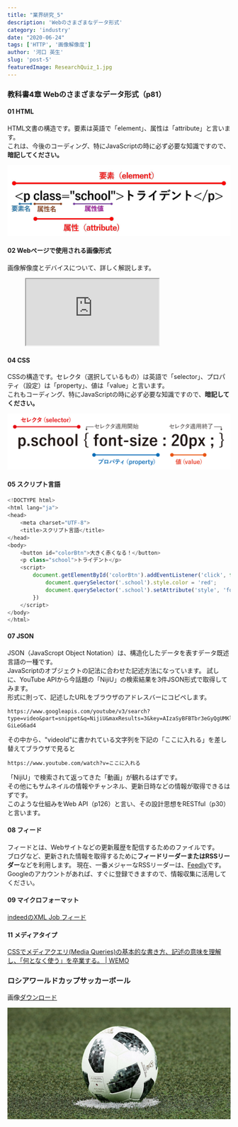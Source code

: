 ```yaml
---
title: "業界研究_5"
description: 'Webのさまざまなデータ形式'
category: 'industry'
date: "2020-06-24"
tags: ['HTTP', '画像解像度']
author: '河口 英生'
slug: 'post-5'
featuredImage: ResearchQuiz_1.jpg
---
```

<div class="post-section">
<h3 class="title is-5" >教科書4章 Webのさまざまなデータ形式（p81）</h3>
<h4 class="title is-6">01 HTML</h4>

HTML文書の構造です。要素は英語で「element」、属性は「attribute」と言います。  
これは、今後のコーディング、特にJavaScriptの時に必ず必要な知識ですので、__暗記してください。__

![要素と属性](../../images/html_elements.jpg)

<h4 class="title is-6">02 Webページで使用される画像形式</h4>

画像解像度とデバイスについて、詳しく解説します。

<figure class="is-fullwidth slide">
  <iframe src="https://drive.google.com/file/d/1MSpyvRRfp-MNc7BVZKAYIELQf-1FjMWO/preview"></iframe>
</figure>

<h4 class="title is-6">04 CSS</h4>

CSSの構造です。セレクタ（選択しているもの）は英語で「selector」、プロパティ（設定）は「property」、値は「value」と言います。  
これもコーディング、特にJavaScriptの時に必ず必要な知識ですので、__暗記してください。__

![セレクタとプロパティ](../../images/css-slector.jpg)

<h4 class="title is-6">05 スクリプト言語</h4>

```javascript
<!DOCTYPE html>
<html lang="ja">
<head>
    <meta charset="UTF-8">
    <title>スクリプト言語</title>
</head>
<body>
    <button id="colorBtn">大きく赤くなる！</button>
    <p class="school">トライデント</p>
    <script>
        document.getElementById('colorBtn').addEventListener('click', function() {
            document.querySelector('.school').style.color = 'red';
            document.querySelector('.school').setAttribute('style', 'font-size:3em')
        })
    </script>
</body>
</html>
```

<h4 class="title is-6">07 JSON</h4>

JSON（JavaScropt Object Notation）は、構造化したデータを表すデータ既述言語の一種です。  
JavaScriptのオブジェクトの記法に合わせた記述方法になっています。
試しに、YouTube APIから今話題の「NijiU」の検索結果を3件JSON形式で取得してみます。  
形式に則って、記述したURLをブラウザのアドレスバーにコピペします。

```url
https://www.googleapis.com/youtube/v3/search?type=video&part=snippet&q=NijiU&maxResults=3&key=AIzaSyBFBTbr3eGyQgUMKlDMWtnEO-GiLeG6ad4
```
その中から、"videoId"に書かれている文字列を下記の「ここに入れる」を差し替えてブラウザで見ると

```url
https://www.youtube.com/watch?v=ここに入れる
```
「NijiU」で検索されて返ってきた「動画」が観れるはずです。  
その他にもサムネイルの情報やチャンネル、更新日時などの情報が取得できるはずです。  
このような仕組みをWeb API（p126）と言い、その設計思想をRESTful（p30）と言います。

<h4 class="title is-6">08 フィード</h4>

フィードとは、Webサイトなどの更新履歴を配信するためのファイルです。  
ブログなど、更新された情報を取得するために**フィードリーダーまたはRSSリーダー**などを利用します。
現在、一番メジャーなRSSリーダーは、[Feedly](https://feedly.com/i/welcome)です。  
Googleのアカウントがあれば、すぐに登録できますので、情報収集に活用してください。

<h4 class="title is-6">09 マイクロフォーマット</h4>

[indeedのXML Job フィード](https://techdocs.indeedeng.io/jp/xml-job-feed/)

<h4 class="title is-6">11 メディアタイプ</h4>

[CSSでメディアクエリ(Media Queries)の基本的な書き方、記述の意味を理解し、「何となく使う」を卒業する。 | WEMO](https://wemo.tech/839)

</div>

<div class="post-section">
<h3 class="title is-5">ロシアワールドカップサッカーボール</h3>

画像[ダウンロード](https://drive.google.com/file/d/1kEZgK4f7132y6Y5YoXp5Dhy9_xuNGmFn/view?usp=sharing)  

![サッカーボール](../../images/football.jpg)
</div>